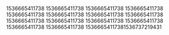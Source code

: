 1536665411738
1536665411738
1536665411738
1536665411738
1536665411738
1536665411738
1536665411738
1536665411738
1536665411738
1536665411738
1536665411738
1536665411738
1536665411738
1536665411738
15366654117381536737219431
